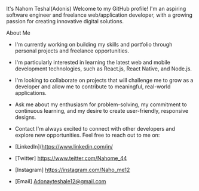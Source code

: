  It's Nahom Teshal(Adonis)
Welcome to my GitHub profile! I'm an aspiring software engineer and freelance web/application developer, with a growing passion for creating innovative digital solutions.

   About Me
- I'm currently working on building my skills and portfolio through personal projects and freelance opportunities.
- I'm particularly interested in learning the latest web and mobile development technologies, such as React.js, React Native, and Node.js.
- I'm looking to collaborate on projects that will challenge me to grow as a developer and allow me to contribute to meaningful, real-world applications.
- Ask me about my enthusiasm for problem-solving, my commitment to continuous learning, and my desire to create user-friendly, responsive designs.

-  Contact
I'm always excited to connect with other developers and explore new opportunities. Feel free to reach out to me on:

- [LinkedIn](https://www.linkedin.com/in/
- [Twitter] https://www.teitter.com/Nahome_44
- [Instagram] https://instagram.com/Naho_me12
- [Email] Adonayteshale12@gmail.com

